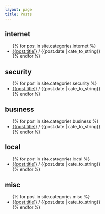 ```yaml
---
layout: page
title: Posts
---
```


## internet

<ul>
{% for post in site.categories.internet %}
<li>
  <a href="{{ post.url }}">{{post.title}}</a> / {{post.date | date_to_string}}
</li>
{% endfor %}
</ul>

## security

<ul>
{% for post in site.categories.security %}
<li>
  <a href="{{ post.url }}">{{post.title}}</a> / {{post.date | date_to_string}}
</li>
{% endfor %}
</ul>

## business

<ul>
{% for post in site.categories.business %}
<li>
  <a href="{{ post.url }}">{{post.title}}</a> / {{post.date | date_to_string}}
</li>
{% endfor %}
</ul>

## local

<ul>
{% for post in site.categories.local %}
<li>
  <a href="{{ post.url }}">{{post.title}}</a> / {{post.date | date_to_string}}
</li>
{% endfor %}
</ul>

## misc

<ul>
{% for post in site.categories.misc %}
<li>
  <a href="{{ post.url }}">{{post.title}}</a> / {{post.date | date_to_string}}
</li>
{% endfor %}
</ul>
